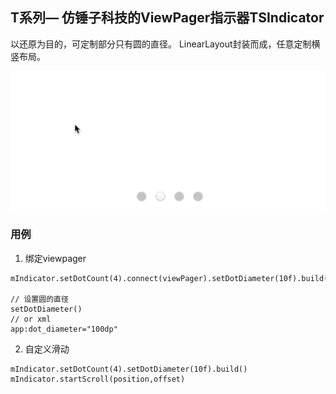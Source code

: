 ## T系列— 仿锤子科技的ViewPager指示器TSIndicator
以还原为目的，可定制部分只有圆的直径。
LinearLayout封装而成，任意定制横竖布局。

![演示图](resource/TSIndicator.gif)
### 用例

  1. 绑定viewpager
  ```
  mIndicator.setDotCount(4).connect(viewPager).setDotDiameter(10f).build()
  
  // 设置圆的直径
  setDotDiameter()
  // or xml
  app:dot_diameter="100dp"
  ```
  
  2. 自定义滑动
  ```
  mIndicator.setDotCount(4).setDotDiameter(10f).build()
  mIndicator.startScroll(position,offset)
  ```


